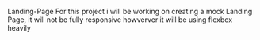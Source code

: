 Landing-Page
For this project i will be working on creating a mock Landing Page, it will not be fully responsive howverver it will be using flexbox heavily
